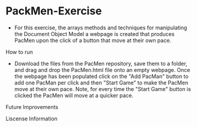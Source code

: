 # PackMen-Exercise
* For this exercise, the arrays methods and techniques for manipulating the Document Object Model a webpage is created that produces PacMen upon the click of a button that move at their own pace.

How to run
* Download the files from the PacMen repository, save them to a folder, and drag and drop the PacMen.html file onto an empty webpage. Once the webpage has been populated click on the "Add PacMan" button to add one PacMan per click and then "Start Game" to make the PacMen move at their own pace. Note, for every time the "Start Game" button is clicked the PacMen will move at a quicker pace.

Future Improvements

Liscense Information

